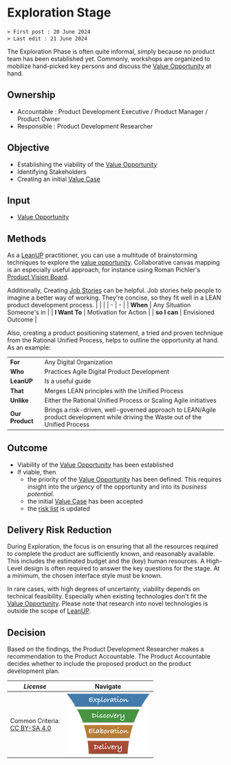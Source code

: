 # Exploration Stage

```text
> First post : 20 June 2024
> Last edit : 21 June 2024
```

The Exploration Phase is often quite informal, simply because no product team has been established yet. Commonly, workshops are organized to mobilize hand-picked key persons and discuss the [Value Opportunity](/LeanUP/Artefacts/val-oppo.md) at hand.

## Ownership

- Accountable : Product Development Executive / Product Manager / Product Owner
- Responsible : Product Development Researcher

## Objective

- Establishing the viability of the [Value Opportunity][oppo]
- Identifying Stakeholders
- Creating an initial [Value Case][valcase]

## Input

- [Value Opportunity][oppo]

## Methods

As a [LeanUP](/LeanUP/Overview/leanup.md) practitioner, you can use a multitude of brainstorming techniques to explore the [value opportunity][oppo]. Collaborative canvas mapping is an especially useful approach, for instance using Roman Pichler's [Product Vision Board](https://www.romanpichler.com/blog/the-product-vision-board/).

Additionally, Creating [Job Stories](https://www.intercom.com/blog/using-job-stories-design-features-ui-ux/) can be helpful. Job stories help people to imagine a better way of working. They're concise, so they fit well in a LEAN product development process.
| | |
| - | - |
| **When** | Any Situation Someone's in |
| **I Want To** | Motivation for Action |
| **so I can** | Envisioned Outcome |

Also, creating a product positioning statement, a tried and proven technique from the Rational Unified Process, helps to outline the opportunity at hand. As an example:

| | |
| - | - |
| **For** | Any Digital Organization |
| **Who** | Practices Agile Digital Product Development |
| **LeanUP** | Is a useful guide |
| **That** | Merges LEAN principles with the Unified Process |
| **Unlike** | Either the Rational Unified Process or Scaling Agile initiatives |
| **Our Product** | Brings a risk-driven, well-governed approach to LEAN/Agile product development while driving the Waste out of the Unified Process |

## Outcome

- Viability of the [Value Opportunity][oppo] has been established
- If viable, then
  - the priority of the [Value Opportunity][oppo] has been defined. This requires insight into the *urgency* of the opportunity and into its *business potential*.
  - the initial [Value Case][valcase] has been accepted
  - the [risk list][risks] is updated

## Delivery Risk Reduction

During Exploration, the focus is on ensuring that all the resources required to complete the product are sufficiently known, and reasonably available. This includes the estimated budget and the (key) human resources. A High-Level design is often required to answer the key questions for the stage. At a minimum, the chosen interface style must be known.

In rare cases, with high degrees of uncertainty, viability depends on technical feasibility. Especially when existing technologies don't fit the [Value Opportunity](/LeanUP/Artefacts/val-oppo.md). Please note that research into novel technologies is outside the scope of [LeanUP](/LeanUP/Overview/leanup.md).

## Decision

Based on the findings, the Product Development Researcher makes a recommendation to the Product Accountable. The Product Accountable decides whether to include the proposed product on the product development plan.

| *License* | Navigate |
| - | - |
|Common Criteria:</BR>[CC BY-SA 4.0](https://creativecommons.org/licenses/by-sa/4.0/deed.en) | [![LeanUP Logo](/LeanUP/Images/leanupLogo-s.png)](/LeanUP/Stages/overview.md) |

[oppo]: /LeanUP/Artefacts/val-oppo.md
[valcase]: /LeanUP/Stages/val-case.md
[risks]: /LeanUP/Artefacts/risklist.md
